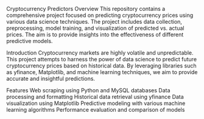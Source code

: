 Cryptocurrency Predictors
Overview
This repository contains a comprehensive project focused on predicting cryptocurrency prices using various data science techniques. The project includes data collection, preprocessing, model training, and visualization of predicted vs. actual prices. The aim is to provide insights into the effectiveness of different predictive models.

Introduction
Cryptocurrency markets are highly volatile and unpredictable. This project attempts to harness the power of data science to predict future cryptocurrency prices based on historical data. By leveraging libraries such as yfinance, Matplotlib, and machine learning techniques, we aim to provide accurate and insightful predictions.

Features
Web scraping using Python and MySQL databases
Data processing and formatting
Historical data retrieval using yfinance
Data visualization using Matplotlib
Predictive modeling with various machine learning algorithms
Performance evaluation and comparison of models
